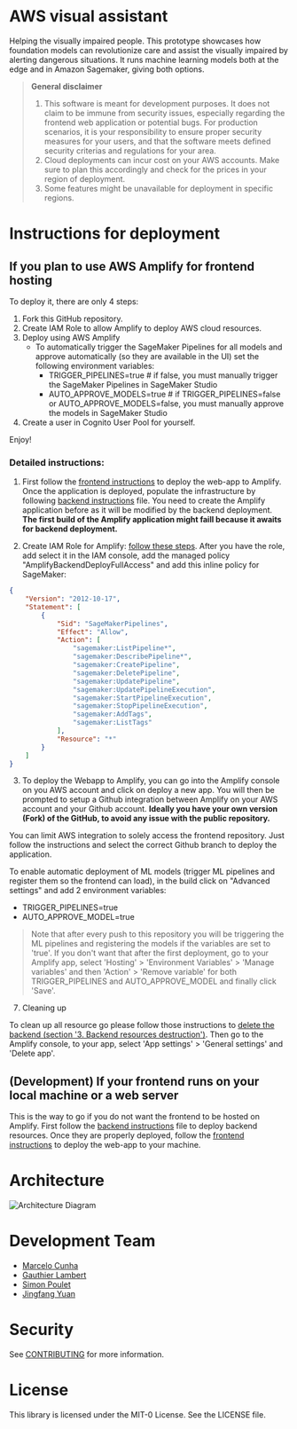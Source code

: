 # AWS visual assistant

Helping the visually impaired people. This prototype showcases how foundation models can revolutionize care and assist the visually impaired by alerting dangerous situations. It runs machine learning models both at the edge and in Amazon Sagemaker, giving both options.

> **General disclaimer**
> 1. This software is meant for development purposes. It does not claim to be immune from security issues, especially regarding the frontend web application or potential bugs. For production scenarios, it is your responsibility to ensure proper security measures for your users, and that the software meets defined security criterias and regulations for your area.
> 2. Cloud deployments can incur cost on your AWS accounts. Make sure to plan this accordingly and check for the prices in your region of deployment.
> 3. Some features might be unavailable for deployment in specific regions.

# Instructions for deployment

## If you plan to use AWS Amplify for frontend hosting

To deploy it, there are only 4 steps:
1. Fork this GitHub repository.
2. Create IAM Role to allow Amplify to deploy AWS cloud resources.
3. Deploy using AWS Amplify
    - To automatically trigger the SageMaker Pipelines for all models and approve automatically (so they are available in the UI) set the following environment variables:
        - TRIGGER_PIPELINES=true   # if false, you must manually trigger the SageMaker Pipelines in SageMaker Studio
        - AUTO_APPROVE_MODELS=true  # if TRIGGER_PIPELINES=false or AUTO_APPROVE_MODELS=false, you must manually approve the models in SageMaker Studio
4. Create a user in Cognito User Pool for yourself.

Enjoy!


### Detailed instructions:

1. First follow the [frontend instructions](./visual_assistant_js/README.md) to deploy the web-app to Amplify. Once the application is deployed, populate the infrastructure by following [backend instructions](./backend/README.md) file. You need to create the Amplify application before as it will be modified by the backend deployment. **The first build of the Amplify application might faill because it awaits for backend deployment.**

2. Create IAM Role for Amplify: [follow these steps](https://docs.aws.amazon.com/amplify/latest/userguide/amplify-service-role.html). After you have the role, add select it in the IAM console, add the managed policy "AmplifyBackendDeployFullAccess" and add this inline policy for SageMaker:
```json
{
    "Version": "2012-10-17",
    "Statement": [
        {
            "Sid": "SageMakerPipelines",
            "Effect": "Allow",
            "Action": [
                "sagemaker:ListPipeline*",
                "sagemaker:DescribePipeline*",
                "sagemaker:CreatePipeline",
                "sagemaker:DeletePipeline",
                "sagemaker:UpdatePipeline",
                "sagemaker:UpdatePipelineExecution",
                "sagemaker:StartPipelineExecution",
                "sagemaker:StopPipelineExecution",
                "sagemaker:AddTags",
                "sagemaker:ListTags"
            ],
            "Resource": "*"
        }
    ]
}
```

3. To deploy the Webapp to Amplify, you can go into the Amplify console on you AWS account and click on deploy a new app. You will then be prompted to setup a Github integration between Amplify on your AWS account and your Github account. **Ideally you have your own version (Fork) of the GitHub, to avoid any issue with the public repository.**

You can limit AWS integration to solely access the frontend repository. Just follow the instructions and select the correct Github branch to deploy the application. 

To enable automatic deployment of ML models (trigger ML pipelines and register them so the frontend can load), in the build click on "Advanced settings" and add 2 environment variables:
- TRIGGER_PIPELINES=true
- AUTO_APPROVE_MODEL=true

> Note that after every push to this repository you will be triggering the ML pipelines and registering the models if the variables are set to 'true'. If you don't want that after the first deployment, go to your Amplify app, select 'Hosting' > 'Environment Variables' > 'Manage variables' and then 'Action' > 'Remove variable' for both TRIGGER_PIPELINES and AUTO_APPROVE_MODEL and finally click 'Save'.


7. Cleaning up

To clean up all resource go please follow those instructions to [delete the backend (section '3. Backend resources destruction')](./backend/README.md). Then go to the Amplify console, to your app, select 'App settings' > 'General settings' and 'Delete app'.

## (Development) If your frontend runs on your local machine or a web server

This is the way to go if you do not want the frontend to be hosted on Amplify.
First follow the [backend instructions](./backend/README.md) file to deploy backend resources. Once they are properly deployed, follow the [frontend instructions](./visual_assistant_js/README.md) to deploy the web-app to your machine.

# Architecture

![Architecture Diagram](./Architecture.png)


# Development Team

- [Marcelo Cunha](https://www.linkedin.com/in/marcelokscunha/)
- [Gauthier Lambert](https://www.linkedin.com/in/gauthier-lambert/)
- [Simon Poulet](https://www.linkedin.com/in/simonpoulet2)
- [Jingfang Yuan](https://www.linkedin.com/in/jingfang-yuan-8a4a76212/)

# Security

See [CONTRIBUTING](CONTRIBUTING.md#security-issue-notifications) for more information.

# License

This library is licensed under the MIT-0 License. See the LICENSE file.

